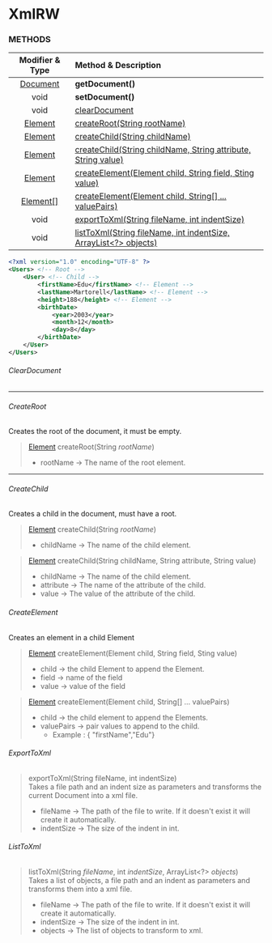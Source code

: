 # XmlRW

### METHODS
|                                           Modifier & Type                                           | Method & Description                                                           |
|:---------------------------------------------------------------------------------------------------:|:-------------------------------------------------------------------------------|
|  [Document](https://docs.oracle.com/en/java/javase/17/docs/api/java.xml/org/w3c/dom/Document.html)  | **getDocument()**                                                              |
|                                                void                                                 | **setDocument()**                                                              |
|                                                void                                                 | [clearDocument](#cleardocument)                                                |
|   [Element](https://docs.oracle.com/en/java/javase/17/docs/api/java.xml/org/w3c/dom/Element.html)   | [createRoot(String rootName)](#createroot)                                     |
|   [Element](https://docs.oracle.com/en/java/javase/17/docs/api/java.xml/org/w3c/dom/Element.html)   | [createChild(String childName)](#createchild)                                  |
|   [Element](https://docs.oracle.com/en/java/javase/17/docs/api/java.xml/org/w3c/dom/Element.html)   | [createChild(String childName, String attribute, String value)](#createchild)  |
|   [Element](https://docs.oracle.com/en/java/javase/17/docs/api/java.xml/org/w3c/dom/Element.html)   | [createElement(Element child, String field, Sting value)](#createelement)      |
| [Element\[\]](https://docs.oracle.com/en/java/javase/17/docs/api/java.xml/org/w3c/dom/Element.html) | [createElement(Element child, String[] ... valuePairs)](#createelement)        |
|                                                void                                                 | [exportToXml(String fileName, int indentSize)](#exporttoxml)                   |
|                                                void                                                 | [listToXml(String fileName, int indentSize, ArrayList<?> objects)](#listtoxml) |
```xml
<?xml version="1.0" encoding="UTF-8" ?>
<Users> <!-- Root -->
    <User> <!-- Child -->
        <firstName>Edu</firstName> <!-- Element -->
        <lastName>Martorell</lastName> <!-- Element -->
        <height>188</height> <!-- Element -->
        <birthDate>
            <year>2003</year>
            <month>12</month>
            <day>8</day>
        </birthDate>
    </User>
</Users>
```
###### ClearDocument

---
###### CreateRoot 
Creates the root of the document, it must be empty.
> [Element](https://docs.oracle.com/en/java/javase/17/docs/api/java.xml/org/w3c/dom/Element.html) createRoot(String _rootName_)<br>
> * rootName -> The name of the root element.
---
###### CreateChild
Creates a child in the document, must have a root.
> [Element](https://docs.oracle.com/en/java/javase/17/docs/api/java.xml/org/w3c/dom/Element.html) createChild(String _rootName_)<br>
> * childName -> The name of the child element.

> [Element](https://docs.oracle.com/en/java/javase/17/docs/api/java.xml/org/w3c/dom/Element.html) createChild(String childName, String attribute, String value) <br>
> * childName -> The name of the child element.
> * attribute -> The name of the attribute of the child.
> * value -> The value of the attribute of the child.
###### CreateElement
Creates an element in a child Element
> [Element](https://docs.oracle.com/en/java/javase/17/docs/api/java.xml/org/w3c/dom/Element.html) createElement(Element child, String field, Sting value)
> * child -> the child Element to append the Element.
> * field -> name of the field
> * value -> value of the field

> [Element](https://docs.oracle.com/en/java/javase/17/docs/api/java.xml/org/w3c/dom/Element.html) createElement(Element child, String[] ... valuePairs)
> * child -> the child element to append the Elements.
> * valuePairs -> pair values to append to the child.
>   * Example : { "firstName","Edu"}

###### ExportToXml
> exportToXml(String fileName, int indentSize)<br>
> Takes a file path and an indent size as parameters and transforms the current Document into a xml file.
> * fileName -> The path of the file to write. If it doesn't exist it will create it automatically.
> * indentSize -> The size of the indent in int.
###### ListToXml
> listToXml(String _fileName_, int _indentSize_, ArrayList<?> _objects_)<br>
> Takes a list of objects, a file path and an indent as parameters and transforms them into a xml file.
> * fileName -> The path of the file to write. If it doesn't exist it will create it automatically.
> * indentSize -> The size of the indent in int.
> * objects -> The list of objects to transform to xml.